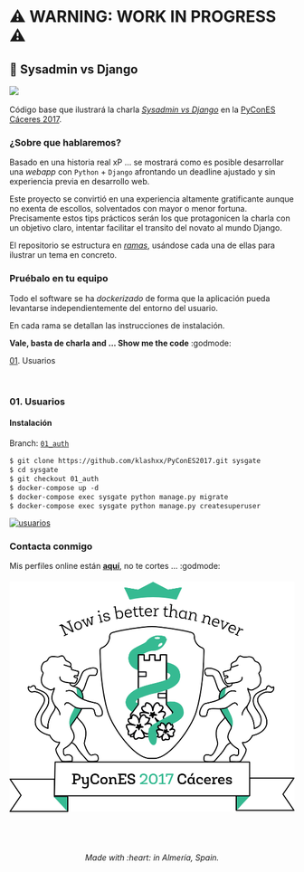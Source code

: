 
# :warning: WARNING: WORK IN PROGRESS :warning:

## :snake: Sysadmin vs Django
[![][license-svg]][license-url]

Código base que ilustrará la charla [*Sysadmin vs Django*](https://2017.es.pycon.org/es/schedule/sysadmin-vs-django/) en la [PyConES Cáceres 2017](http://2017.es.pycon.org/).

### ¿Sobre que hablaremos?

Basado en una historia real xP … se mostrará como es posible desarrollar una *webapp* con `Python` + `Django` afrontando un deadline ajustado y sin experiencia previa en desarrollo web.

Este proyecto se convirtió en una experiencia altamente gratificante aunque no exenta de escollos, solventados con mayor o menor fortuna. Precisamente estos tips prácticos serán los que protagonicen la charla con un objetivo claro, intentar facilitar el transito del novato al mundo Django.

El repositorio se estructura en [*ramas*](https://git-scm.com/docs/git-branch), usándose cada una de ellas para ilustrar un tema en concreto.

### Pruébalo en tu equipo

Todo el software se ha *dockerizado* de forma que la aplicación pueda levantarse independientemente del entorno del usuario.

En cada rama se detallan las instrucciones de instalación.

**Vale, basta de charla and ... Show me the code** :godmode:


[01](#usuarios). Usuarios

<br>

### 01. Usuarios

#### Instalación

Branch: [`01_auth`](https://github.com/klashxx/PyConES2017/tree/01_auth)

```
$ git clone https://github.com/klashxx/PyConES2017.git sysgate
$ cd sysgate
$ git checkout 01_auth
$ docker-compose up -d
$ docker-compose exec sysgate python manage.py migrate
$ docker-compose exec sysgate python manage.py createsuperuser
```

[![usuarios][asciicast-01_auth-png]][asciicast-01_auth-url]


### Contacta conmigo

Mis perfiles online están [**aquí**](https://klashxx.github.io/about), no te cortes ... :godmode:

<h6 align="center">
<a href="https://2017.es.pycon.org/es/schedule/sysadmin-vs-django/">
  <img src="https://github.com/klashxx/PyConES2017/blob/01_auth/web/sysgate/static/img/logo_pycones17.png">
</a></h6>
<br>
<h6 align="center">Made with :heart: in Almería, Spain.</h6>


[license-svg]: https://img.shields.io/badge/license-MIT-blue.svg
[license-url]: https://opensource.org/licenses/MIT

[asciicast-01_auth-png]: https://asciinema.org/a/133173.png
[asciicast-01_auth-url]: https://asciinema.org/a/133173
